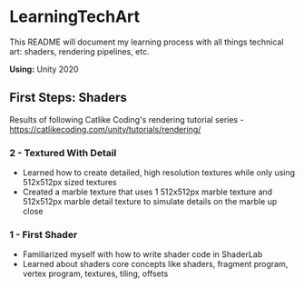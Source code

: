 # LearningTechArt

This README will document my learning process with all things technical art: shaders, rendering pipelines, etc.

**Using:** Unity 2020

## First Steps: Shaders
Results of following Catlike Coding's rendering tutorial series - https://catlikecoding.com/unity/tutorials/rendering/

### 2 - Textured With Detail
- Learned how to create detailed, high resolution textures while only using 512x512px sized textures
- Created a marble texture that uses 1 512x512px marble texture and 512x512px marble detail texture to simulate details on the marble up close

### 1 - First Shader
- Familiarized myself with how to write shader code in ShaderLab
- Learned about shaders core concepts like shaders, fragment program, vertex program, textures, tiling, offsets
